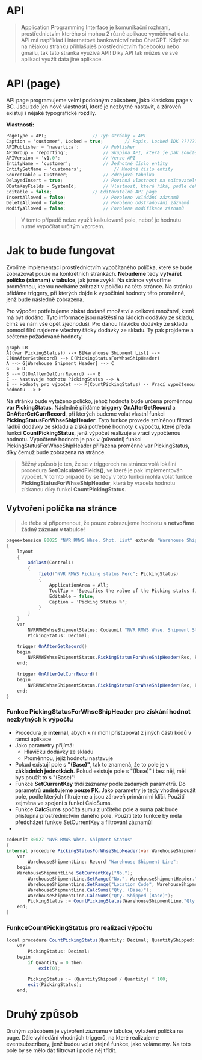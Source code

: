 # API

> **A**pplication **P**rogramming **I**nterface je komunikační rozhraní, prostřednictvím kterého si mohou 2 různé aplikace vyměňovat data. API má například i internetové bankovnictví nebo ChatGPT. Když se na nějakou stránku přihlašuješ prostřednictvím facebooku nebo gmailu, tak tato stránka využívá API! Díky API tak můžeš ve své aplikaci využít data jiné aplikace. 


# API (page)

API page programujeme velmi podobným způsobem, jako klasickou page v BC. Jsou zde jen nové vlastnosti, které je nezbytné nastavit, a zároveň existují i nějaké typografické rozdíly.

__**Vlastnosti:**__
``` csharp
PageType = API;					// Typ stránky = API
Caption = 'customer', Locked = true;		// Popis, Locked IDK ???????????????????????????????????????????????????????????????????
APIPublisher = 'navertica';			// Publisher	
APIGroup = 'reporting';				// Skupina API, která je pak součástí URL dotazu. Používá se pro nějaké logické dělení
APIVersion = 'v1.0';				// Verze API
EntityName = 'customer';			// Jednotné číslo entity
EntitySetName = 'customers';			// Množné číslo entity
SourceTable = Customer;				// Zdrojová tabulka
DelayedInsert = true;				// Povinná vlastnost na editovatelné API stránce (Editable = true). Funguje tak, že se nejprve zadají hodnoty všech polí a poté se záznam vloží najednou.
ODataKeyFields = SystemId;			// Vlastnost, která říká, podle čeho bude jednoznačně identifikovatelný daný záznam. V případě API je doporučeno používat SystemId, neboť bude pro daný záznam vždy stejný. SystemId je nějaké ID generované BC.
Editable = false;				// Editovatelná API page
InsertAllowed = false;				// Povoleno vkládání záznamů
DeleteAllowed = false;				// Povoleno odstraňování záznamů
ModifyAllowed = false;				// Povolena modifikace záznamů
```


> V tomto případě nelze využít kalkulované pole, neboť je hodnutu nutné vypočítat určitým vzorcem. 

# Jak to bude fungovat

Zvolíme implementaci prostřednictvím vypočítaného políčka, které se bude zobrazovat pouze na konkrétních stránkách. **Nebudeme** tedy **vytvářet políčko (záznam) v tabulce**, jak jsme zvyklí. Na stránce vytvoříme proměnnou, kterou necháme zobrazit v políčku na této stránce. Na stránku přidáme triggery, při kterých dojde k vypočítání hodnoty této proměnné, jenž bude následně zobrazena.

Pro výpočet potřebujeme získat dodané množství a celkové množství, které má být dodáno. Tyto informace jsou naštěstí na řádcích dodávky ze skladu, čímž se nám vše opět zjednoduší. Pro danou hlavičku dodávky ze skladu pomocí filrů najdeme všechny řádky dodávky ze skladu. Ty pak projdeme a sečteme požadované hodnoty. 


```mermaid
graph LR
A((var PickingStatus)) --> B[Warehouse Shipment List] --> C(OnAfterGetRecord) --> E(PickingStatusForWhseShipHeader)
A --> G[Warehouse Shipment Header] --> C
G --> D
B --> D(OnAfterGetCurrRecord) --> E
E -- Nastavuje hodnotu PickingStatus --> A
E -- Hodnoty pro výpočet --> F(CountPickingStatus) -- Vrací vypočtenou hodnotu --> E
```

Na stránku bude vytaženo políčko, jehož hodnota bude určena proměnnou **var PickingStatus**. Následně přidáme **triggery** **OnAfterGetRecord** a **OnAfterGetCurrRecord**, při kterých budeme volat vlastní funkci **PickingStatusForWhseShipHeader**. Tato funkce provede zmíněnou filtraci řádků dodávky ze skladu a získá potřebné hodnoty k výpočtu, které předá funkci **CountPickingStatus**, jenž výpočet realizuje a vrací vypočtenou hodnotu. Vypočtené hodnota je pak v (původní) funkci PickingStatusForWhseShipHeader přiřazena proměnné var PickingStatus, díky čemuž bude zobrazena na stránce.

> Běžný způsob je ten, že se v triggerech na stránce volá lokální procedura **SetCalculatedFields()**, ve které je pak implementován výpočet. V tomto případě by se tedy v této funkci mohla volat funkce **PickingStatusForWhseShipHeader**, která by vracela hodnotu získanou díky funkci **CountPickingStatus**.

## Vytvoření políčka na stránce
> Je třeba si připomenout, že pouze zobrazujeme hodnotu a **netvoříme žádný záznam v tabulce**!
``` csharp
pageextension 80025 "NVR RMWS Whse. Shpt. List" extends "Warehouse Shipment List"
{
    layout
    {
        addlast(Control1)
        {
            field("NVR RMWS Picking status Perc"; PickingStatus)
            {
                ApplicationArea = All;
                ToolTip = 'Specifies the value of the Picking status field.';
                Editable = false;
                Caption = 'Picking Status %';
            }
        }
    }
    var
        NVRRMWSWhseShipmentStatus: Codeunit "NVR RMWS Whse. Shipment Status";
        PickingStatus: Decimal;

    trigger OnAfterGetRecord()
    begin
        NVRRMWSWhseShipmentStatus.PickingStatusForWhseShipHeader(Rec, PickingStatus);
    end;

    trigger OnAfterGetCurrRecord()
    begin
        NVRRMWSWhseShipmentStatus.PickingStatusForWhseShipHeader(Rec, PickingStatus);
    end;
}
```


### Funkce PickingStatusForWhseShipHeader pro získání hodnot nezbytných k výpočtu

- Procedura je **internal**, abych k ní mohl přistupovat z jiných částí kódů v rámci aplikace
- Jako parametry přijímá:
 	- Hlavičku dodávky ze skladu
 	- Proměnnou, jejíž hodnotu nastavuje
- Pokud existují pole s **"(Base)"**, tak to znamená, že to pole je v **základních jednotkách**. Pokud existuje pole s "(Base)" i bez něj, měl bys použít to s "(Base)"!
- Funkce **SetCurrentKey** třídí záznamy podle zadaných parametrů. Do parametrů **umisťujeme pouze PK**. Jako parametry je tedy vhodné použít pole, podle kterých filtrujeme a jsou zároveň primárními klíči. Použití zejména ve spojení s funkcí CalcSums.
- Funkce **CalcSums** spočítá sumu z určitého pole a suma pak bude přístupná prostřednictvím daného pole. Použití této funkce by měla předcházet funkce SetCurrentKey a filtrování záznamů!
- 
``` csharp
codeunit 80027 "NVR RMWS Whse. Shipment Status"
{
internal procedure PickingStatusForWhseShipHeader(var WarehouseShipmentHeader: Record "Warehouse Shipment Header"; var PickingStatus: Decimal)
    var
        WarehouseShipmentLine: Record "Warehouse Shipment Line";
    begin
	WarehouseShipmentLine.SetCurrentKey("No.");
        WarehouseShipmentLine.SetRange("No.", WarehouseShipmentHeader."No.");
        WarehouseShipmentLine.SetRange("Location Code", WarehouseShipmentHeader."Location Code");
        WarehouseShipmentLine.CalcSums("Qty. (Base)");
        WarehouseShipmentLine.CalcSums("Qty. Shipped (Base)");
        PickingStatus := CountPickingStatus(WarehouseShipmentLine."Qty. (Base)", WarehouseShipmentLine."Qty. Shipped (Base)");
    end;
}
```

### FunkceCountPickingStatus pro realizaci výpočtu

``` csharp
local procedure CountPickingStatus(Quantity: Decimal; QuantityShipped: Decimal): Decimal
    var
        PickingStatus: Decimal;
    begin
        if Quantity = 0 then
            exit(0);

        PickingStatus := (QuantityShipped / Quantity) * 100;
        exit(PickingStatus);
    end;
```

# Druhý způsob
Druhým způsobem je vytvoření záznamu v tabulce, vytažení políčka na page. Dále vyhledání vhodných triggerů, na které realizujeme eventsubscribery, jenž budou volat stejné funkce, jako voláme my. Na toto pole by se mělo dát filtrovat i podle něj třídit.
